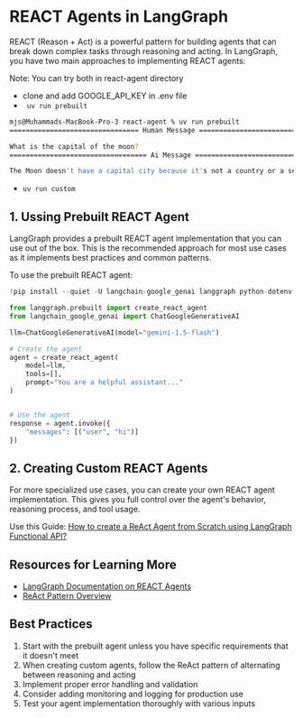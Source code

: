 # REACT Agents in LangGraph

REACT (Reason + Act) is a powerful pattern for building agents that can break down complex tasks through reasoning and acting. In LangGraph, you have two main approaches to implementing REACT agents:

Note: You can try both in react-agent directory
- clone and add GOOGLE_API_KEY in .env file
- ` uv run prebuilt` 
```bash
mjs@Muhammads-MacBook-Pro-3 react-agent % uv run prebuilt
================================ Human Message =================================

What is the capital of the moon?
================================== Ai Message ==================================

The Moon doesn't have a capital city because it's not a country or a self-governing entity.  It's a natural satellite of Earth.
```
- `uv run custom`

## 1. Ussing Prebuilt REACT Agent

LangGraph provides a prebuilt REACT agent implementation that you can use out of the box. This is the recommended approach for most use cases as it implements best practices and common patterns.

To use the prebuilt REACT agent:

```python
!pip install --quiet -U langchain-google_genai langgraph python-dotenv

from langgraph.prebuilt import create_react_agent
from langchain_google_genai import ChatGoogleGenerativeAI

llm=ChatGoogleGenerativeAI(model="gemini-1.5-flash")

# Create the agent
agent = create_react_agent(
    model=llm,
    tools=[],
    prompt="You are a helpful assistant..."
)


# Use the agent
response = agent.invoke({
    "messages": [("user", "hi")]
})
```

## 2. Creating Custom REACT Agents

For more specialized use cases, you can create your own REACT agent implementation. This gives you full control over the agent's behavior, reasoning process, and tool usage.

Use this Guide: [How to create a ReAct Agent from Scratch using LangGraph Functional API?](https://langchain-ai.github.io/langgraph/how-tos/react-agent-from-scratch-functional/?h=functional)

## Resources for Learning More

- [LangGraph Documentation on REACT Agents](https://python.langchain.com/docs/langgraph)
- [ReAct Pattern Overview](https://arxiv.org/abs/2210.03629)

## Best Practices

1. Start with the prebuilt agent unless you have specific requirements that it doesn't meet
2. When creating custom agents, follow the ReAct pattern of alternating between reasoning and acting
3. Implement proper error handling and validation
4. Consider adding monitoring and logging for production use
5. Test your agent implementation thoroughly with various inputs
